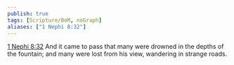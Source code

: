 ```yaml
---
publish: true
tags: [Scripture/BoM, noGraph]
aliases: ["1 Nephi 8:32"]
---
```

[1 Nephi 8:32](https://churchofjesuschrist.org/study/scriptures/bofm/1-ne/8?lang=eng&id=p32#p32) And it came to pass that many were drowned in the depths of the fountain; and many were lost from his view, wandering in strange roads.
